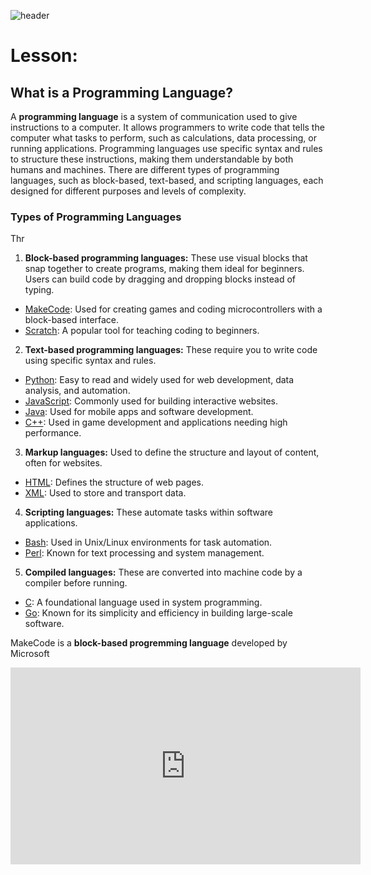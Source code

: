 ![header](assets/header.png)

# Lesson: 

## What is a Programming Language?

A **programming language** is a system of communication used to give instructions to a computer. It allows programmers to write code that tells the computer what tasks to perform, such as calculations, data processing, or running applications. Programming languages use specific syntax and rules to structure these instructions, making them understandable by both humans and machines. There are different types of programming languages, such as block-based, text-based, and scripting languages, each designed for different purposes and levels of complexity.

### Types of Programming Languages

Thr

1. **Block-based programming languages:**
These use visual blocks that snap together to create programs, making them ideal for beginners. Users can build code by dragging and dropping blocks instead of typing.
- <u>MakeCode</u>: Used for creating games and coding microcontrollers with a block-based interface.
- <u>Scratch</u>: A popular tool for teaching coding to beginners.
2. **Text-based programming languages:**
These require you to write code using specific syntax and rules.
- <u>Python</u>: Easy to read and widely used for web development, data analysis, and automation.
- <u>JavaScript</u>: Commonly used for building interactive websites.
- <u>Java</u>: Used for mobile apps and software development.
- <u>C++</u>: Used in game development and applications needing high performance.
3. **Markup languages:**
Used to define the structure and layout of content, often for websites.
- <u>HTML</u>: Defines the structure of web pages.
- <u>XML</u>: Used to store and transport data.
4. **Scripting languages:**
These automate tasks within software applications.
- <u>Bash</u>: Used in Unix/Linux environments for task automation.
- <u>Perl</u>: Known for text processing and system management.
5. **Compiled languages:**
These are converted into machine code by a compiler before running.
- <u>C</u>: A foundational language used in system programming.
- <u>Go</u>: Known for its simplicity and efficiency in building large-scale software.

MakeCode is a **block-based progremming language** developed by Microsoft 
<iframe width="560" height="315" src="https://www.youtube.com/embed/_Mwc1gc77dc?si=BAsyHbUHD3dtK7xL" title="YouTube video player" frameborder="0" allow="accelerometer; autoplay; clipboard-write; encrypted-media; gyroscope; picture-in-picture; web-share" referrerpolicy="strict-origin-when-cross-origin" allowfullscreen></iframe>